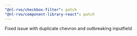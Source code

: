 ```yaml
---
"@nl-rvo/checkbox-filter": patch
"@nl-rvo/component-library-react": patch
---
```


Fixed issue with duplicate chevron and outbreaking inputfield
